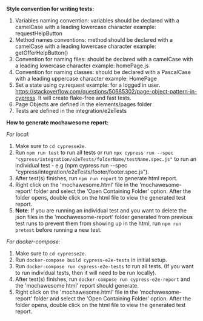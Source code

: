 **Style convention for writing tests:**

1. Variables naming convention: variables should be declared with a camelCase with a leading lowercase character example: requestHelpButton
2. Method names conventions: method should be declared with a camelCase with a leading lowercase character example: getOfferHelpButton()
3. Convention for naming files: should be declared with a camelCase with a leading lowercase character example: homePage.js
4. Convention for naming classes: should be declared with a PascalCase with a leading uppercase character example: HomePage
5. Set a state using cy.request example: for a logged in user. https://stackoverflow.com/questions/50685302/page-object-pattern-in-cypress. It will create flake-free and fast tests.
6. Page Objects are defined in the elements/pages folder
7. Tests are defined in the integration/e2eTests

**How to generate mochawesome report:**

_For local:_

1. Make sure to `cd cypresse2e`.
2. Run `npm run test` to run all tests or run `npx cypress run --spec "cypress/integration/e2eTests/folderName/testName.spec.js"` to run an individual test - e.g (npm cypress run --spec "cypress/integration/e2eTests/footer/footer.spec.js").
3. After test(s) finishes, run `npm run report` to generate html report.
4. Right click on the 'mochawesome.html' file in the 'mochawesome-report' folder and select the 'Open Containing Folder' option. After the folder opens, double click on the html file to view the generated test report.
5. **Note**: If you are running an individual test and you want to delete the json files in the 'mochawesome-report' folder generated from previous test runs to prevent them from showing up in the html, run `npm run pretest` before running a new test.

_For docker-compose:_

1. Make sure to `cd cypresse2e`.
2. Run `docker-compose build cypress-e2e-tests` in initial setup.
3. Run `docker-compose run cypress-e2e-tests` to run all tests. (If you want to run individual tests, then it will need to be run locally).
4. After test(s) finishes, run `docker-compose run cypress-e2e-report` and the 'mochawesome html' report should generate.
5. Right click on the 'mochawesome.html' file in the 'mochawesome-report' folder and select the 'Open Containing Folder' option. After the folder opens, double click on the html file to view the generated test report.
